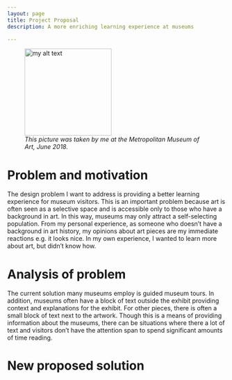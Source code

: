 ```yaml
---
layout: page
title: Project Proposal
description: A more enriching learning experience at museums

---
```


<figure>
  <img src="{{site.baseurl}}/img/museum.jpg" data-rotate="90" alt="my alt text" height = "200"/>
  <figcaption><i>This picture was taken by me at the Metropolitan Museum of Art, June 2018.</i></figcaption>
</figure>

# Problem and motivation

The design problem I want to address is providing a better learning experience for museum visitors. This is an important problem because art is often seen as a selective space and is accessible only to those who have a background in art. In this way, museums may only attract a self-selecting population. From my personal experience, as someone who doesn’t have a background in art history, my opinions about art pieces are my immediate reactions e.g. it looks nice. In my own experience, I wanted to learn more about art, but didn’t know how. 

# Analysis of problem

The current solution many museums employ is guided museum tours. In addition, museums often have a block of text outside the exhibit providing context and explanations for the exhibit. For other pieces, there is often a small block of text next to the artwork. Though this is a means of providing information about the museums, there can be situations where there a lot of text and visitors don’t have the attention span to spend significant amounts of time reading.

# New proposed solution

